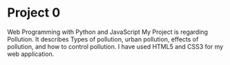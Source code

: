 # Project 0

Web Programming with Python and JavaScript
My Project is regarding Pollution.
It describes Types of pollution, urban pollution, effects of pollution, and how to control pollution.
I have used HTML5 and CSS3 for my web application.